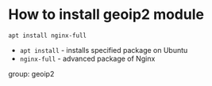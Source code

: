 # How to install geoip2 module

```nginx
apt install nginx-full
```

- `apt install` - installs specified package on Ubuntu
- `nginx-full` - advanced package of Nginx

group: geoip2


